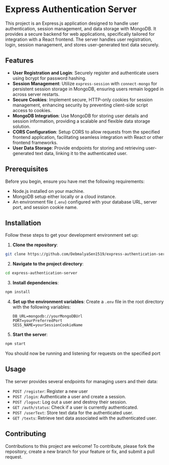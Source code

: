 # Express Authentication Server

This project is an Express.js application designed to handle user authentication, session management, and data storage with MongoDB. It provides a secure backend for web applications, specifically tailored for integration with a React frontend. The server handles user registration, login, session management, and stores user-generated text data securely.

## Features

- **User Registration and Login**: Securely register and authenticate users using bcrypt for password hashing.
- **Session Management**: Utilize `express-session` with `connect-mongo` for persistent session storage in MongoDB, ensuring users remain logged in across server restarts.
- **Secure Cookies**: Implement secure, HTTP-only cookies for session management, enhancing security by preventing client-side script access to cookies.
- **MongoDB Integration**: Use MongoDB for storing user details and session information, providing a scalable and flexible data storage solution.
- **CORS Configuration**: Setup CORS to allow requests from the specified frontend application, facilitating seamless integration with React or other frontend frameworks.
- **User Data Storage**: Provide endpoints for storing and retrieving user-generated text data, linking it to the authenticated user.

## Prerequisites

Before you begin, ensure you have met the following requirements:
- Node.js installed on your machine.
- MongoDB setup either locally or a cloud instance.
- An environment file (`.env`) configured with your database URL, server port, and session cookie name.

## Installation

Follow these steps to get your development environment set up:

1. **Clone the repository**:
```bash
git clone https://github.com/DebmalyaSen1519/express-authentication-server.git
```

2. **Navigate to the project directory**:
```bash
cd express-authentication-server
```

3. **Install dependencies**:
```bash
npm install
```

4. **Set up the environment variables**:
    Create a `.env` file in the root directory with the following variables:
    ```plaintext
    DB_URL=mongodb://yourMongoDBUrl
    PORT=yourPreferredPort
    SESS_NAME=yourSessionCookieName
    ```

5. **Start the server**:
```bash
npm start
```

You should now be running and listening for requests on the specified port

## Usage

The server provides several endpoints for managing users and their data:

* `POST /register`: Register a new user
* `POST /login`: Authenticate a user and create a session.
* `POST /logout`: Log out a user and destroy their session.
* `GET /auth/status`: Check if a user is currently authenticated.
* `POST /userText`: Store text data for the authenticated user.
* `GET /texts`: Retrieve text data associated with the authenticated user.

## Contributing

Contributions to this project are welcome! To contribute, please fork the repository, create a new branch for your feature or fix, and submit a pull request.